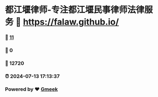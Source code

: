 # 都江堰律师-专注都江堰民事律师法律服务 :link: https://falaw.github.io/ 
### :page_facing_up: [11](https://falaw.github.io//tag.html) 
### :speech_balloon: 0 
### :hibiscus: 12720 
### :alarm_clock: 2024-07-13 17:13:37 
### Powered by :heart: [Gmeek](https://github.com/Meekdai/Gmeek)
